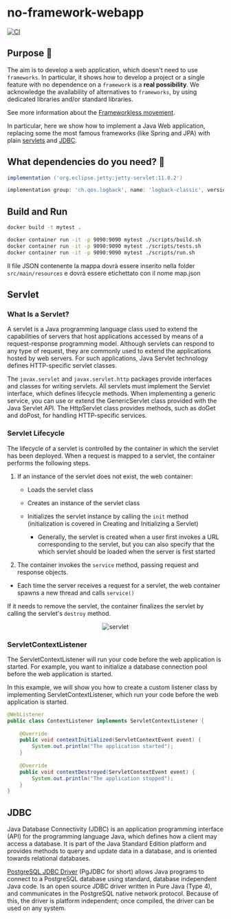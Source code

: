 # no-framework-webapp
[![CI](https://github.com/NicoMincuzzi/no-framework-webapp/actions/workflows/ci.yml/badge.svg?branch=main)](https://github.com/NicoMincuzzi/no-framework-webapp/actions/workflows/ci.yml)

## Purpose :dart: 

The aim is to develop a web application, which doesn't need to use `frameworks`. In particular, it shows how to develop a project or a single feature with no dependence on a `framework` is a **real possibility**. We acknowledge the availability of alternatives to `frameworks`, by using dedicated libraries and/or standard libraries.

See more information about the [Frameworkless movement](https://github.com/frameworkless-movement/manifesto).


In particular, here we show how to implement a Java Web application, replacing some the most famous frameworks (like Spring and JPA) with plain [servlets](https://github.com/NicoMincuzzi/no-framework-webapp/blob/main/README.md#servlet) and [JDBC](https://github.com/NicoMincuzzi/no-framework-webapp/blob/main/README.md#jdbc).

## What dependencies do you need? :link:

```groovy
implementation ('org.eclipse.jetty:jetty-servlet:11.0.2')
```

```groovy
implementation group: 'ch.qos.logback', name: 'logback-classic', version: '1.2.3'
```

## Build and Run

```sh 
docker build -t mytest .

docker container run -it -p 9090:9090 mytest ./scripts/build.sh
docker container run -it -p 9090:9090 mytest ./scripts/tests.sh
docker container run -it -p 9090:9090 mytest ./scripts/run.sh
```

Il file JSON contenente la mappa dovrà essere inserito nella folder `src/main/resources` e dovrà essere etichettato con il nome map.json

## Servlet

### What Is a Servlet?
A servlet is a Java programming language class used to extend the capabilities of servers that host applications accessed by means of a request-response programming model. Although servlets can respond to any type of request, they are commonly used to extend the applications hosted by web servers. For such applications, Java Servlet technology defines HTTP-specific servlet classes.

The `javax.servlet` and `javax.servlet.http` packages provide interfaces and classes for writing servlets. All servlets must implement the Servlet interface, which defines lifecycle methods. When implementing a generic service, you can use or extend the GenericServlet class provided with the Java Servlet API. The HttpServlet class provides methods, such as doGet and doPost, for handling HTTP-specific services.

### Servlet Lifecycle
The lifecycle of a servlet is controlled by the container in which the servlet has been deployed. When a request is mapped to a servlet, the container performs the following steps.

1. If an instance of the servlet does not exist, the web container:

   * Loads the servlet class

   * Creates an instance of the servlet class

   * Initializes the servlet instance by calling the `init` method (initialization is covered in Creating and Initializing a Servlet)
     * Generally, the servlet is created when a user first invokes a URL corresponding to the servlet, but you can also specify that the which servlet should be loaded when the server is first started 

2. The container invokes the `service` method, passing request and response objects.
  * Each time the server receives a request for a servlet, the web container spawns a new thread and calls `service()`

If it needs to remove the servlet, the container finalizes the servlet by calling the servlet's `destroy` method.

<p align="center">
  <img src="https://user-images.githubusercontent.com/48289901/119905545-bdf06480-bf4c-11eb-99d1-44cf34f41740.jpg" alt="servlet"/>
</p>

### ServletContextListener

The ServletContextListener will run your code before the web application is started. For example, you want to initialize a database connection pool before the web application is started.

In this example, we will show you how to create a custom listener class by implementing ServletContextListener, which run your code before the web application is started.

```java
@WebListener
public class ContextListener implements ServletContextListener {
 
    @Override
    public void contextInitialized(ServletContextEvent event) {
        System.out.println("The application started");
    }
     
    @Override
    public void contextDestroyed(ServletContextEvent event) {
        System.out.println("The application stopped");
    }
}
```

## JDBC

Java Database Connectivity (JDBC) is an application programming interface (API) for the programming language Java, which defines how a client may access a database. It is part of the Java Standard Edition platform and provides methods to query and update data in a database, and is oriented towards relational databases.

[PostgreSQL JDBC Driver](https://jdbc.postgresql.org/documentation/head/intro.html) (PgJDBC for short) allows Java programs to connect to a PostgreSQL database using standard, database independent Java code. Is an open source JDBC driver written in Pure Java (Type 4), and communicates in the PostgreSQL native network protocol. Because of this, the driver is platform independent; once compiled, the driver can be used on any system.
